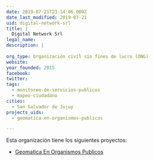 ```yaml
---
date: 2019-07-21T23:14:06.000Z
date_last_modified: 2019-07-21
uid: digital-network-srl
title: |
  Digital Network Srl
legal_name: 
description: |
  
org_type: Organización civil sin fines de lucro (ONG)
website: 
year_founded: 2015
facebook: 
twitter: 
tags:
  - monitoreo-de-servicios-publicos
  - mapeo-ciudadano
cities: 
  - San Salvador de Jujuy
projects_uids:
  - geomatica-en-organismos-publicos

---
```


Esta organización tiene los siguientes proyectos:

- [Geomatica En Organismos Publicos](/proyectos/geomatica-en-organismos-publicos)
